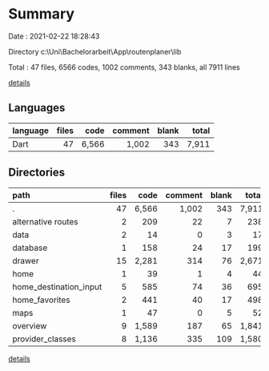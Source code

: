 # Summary

Date : 2021-02-22 18:28:43

Directory c:\Uni\Bachelorarbeit\App\routenplaner\lib

Total : 47 files,  6566 codes, 1002 comments, 343 blanks, all 7911 lines

[details](details.md)

## Languages
| language | files | code | comment | blank | total |
| :--- | ---: | ---: | ---: | ---: | ---: |
| Dart | 47 | 6,566 | 1,002 | 343 | 7,911 |

## Directories
| path | files | code | comment | blank | total |
| :--- | ---: | ---: | ---: | ---: | ---: |
| . | 47 | 6,566 | 1,002 | 343 | 7,911 |
| alternative routes | 2 | 209 | 22 | 7 | 238 |
| data | 2 | 14 | 0 | 3 | 17 |
| database | 1 | 158 | 24 | 17 | 199 |
| drawer | 15 | 2,281 | 314 | 76 | 2,671 |
| home | 1 | 39 | 1 | 4 | 44 |
| home_destination_input | 5 | 585 | 74 | 36 | 695 |
| home_favorites | 2 | 441 | 40 | 17 | 498 |
| maps | 1 | 47 | 0 | 5 | 52 |
| overview | 9 | 1,589 | 187 | 65 | 1,841 |
| provider_classes | 8 | 1,136 | 335 | 109 | 1,580 |

[details](details.md)